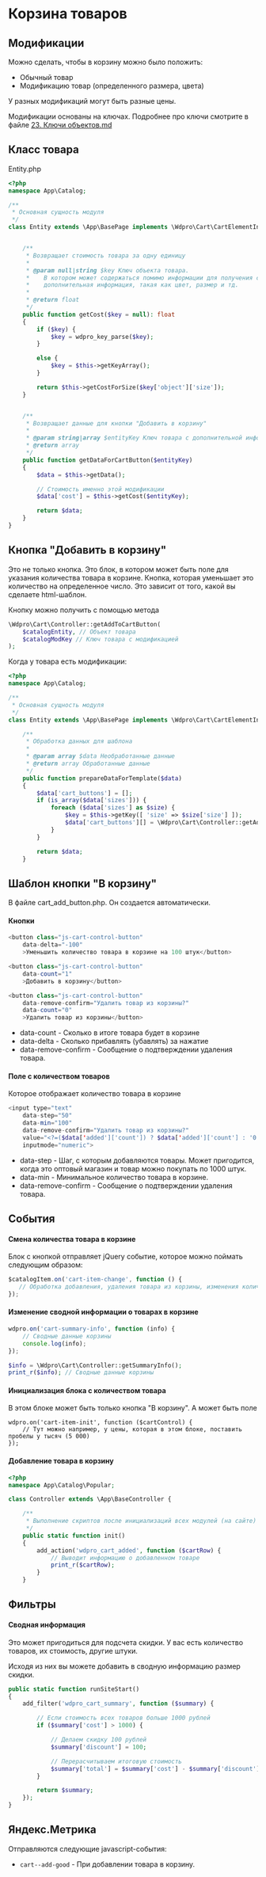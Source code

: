 # Корзина товаров

## Модификации

Можно сделать, чтобы в корзину можно было положить:

* Обычный товар
* Модификацию товар (определенного размера, цвета)

У разных модификаций могут быть разные цены.

Модификации основаны на ключах. Подробнее про ключи смотрите в файле [23. Ключи объектов.md](https://github.com/mavlutovr/wordpressmvc/blob/master/Wiki/23.%20%D0%9A%D0%BB%D1%8E%D1%87%D0%B8%20%D0%BE%D0%B1%D1%8A%D0%B5%D0%BA%D1%82%D0%BE%D0%B2.md)

## Класс товара

Entity.php

```php
<?php
namespace App\Catalog;

/**
 * Основная сущность модуля
 */
class Entity extends \App\BasePage implements \Wdpro\Cart\CartElementInterface {


    /**
	 * Возвращает стоимость товара за одну единицу
	 *
	 * @param null|string $key Ключ объекта товара.
	 *    В котором может содержаться помимо информации для получения самого объекта товара,
	 *    дополнительная информация, такая как цвет, размер и тд.
	 *
	 * @return float
	 */
	public function getCost($key = null): float
	{
		if ($key) {
			$key = wdpro_key_parse($key);
		}

		else {
			$key = $this->getKeyArray();
		}

		return $this->getCostForSize($key['object']['size']);
	}


    /**
	 * Возвращает данные для кнопки "Добавить в корзину"
	 *
	 * @param string|array $entityKey Ключ товара с дополнительной информацией, такой как цвет, размер и тп.
	 * @return array
	 */
	public function getDataForCartButton($entityKey)
	{
		$data = $this->getData();

        // Стоимость именно этой модификации
		$data['cost'] = $this->getCost($entityKey);

		return $data;
	}
}
```



## Кнопка "Добавить в корзину"

Это не только кнопка. Это блок, в котором может быть поле для указания количества товара в корзине. Кнопка, которая уменьшает это количество на определенное число. Это зависит от того, какой вы сделаете html-шаблон.

Кнопку можно получить с помощью метода

```php
\Wdpro\Cart\Controller::getAddToCartButton(
    $catalogEntity, // Объект товара
    $catalogModKey // Ключ товара с модификацией
);
```

Когда у товара есть модификации:

```php
<?php
namespace App\Catalog;

/**
 * Основная сущность модуля
 */
class Entity extends \App\BasePage implements \Wdpro\Cart\CartElementInterface {

	/**
	 * Обработка данных для шаблона
	 *
	 * @param array $data Необработанные данные
	 * @return array Обработанные данные
	 */
    public function prepareDataForTemplate($data)
	{
		$data['cart_buttons'] = [];
		if (is_array($data['sizes'])) {
			foreach ($data['sizes'] as $size) {
				$key = $this->getKey([ 'size' => $size['size'] ]);
				$data['cart_buttons'][] = \Wdpro\Cart\Controller::getAddToCartButton($this, $key);
			}
		}

		return $data;
	}
```



## Шаблон кнопки "В корзину"

В файле cart_add_button.php. Он создается автоматически.

#### Кнопки

```php
<button class="js-cart-control-button"
    data-delta="-100"
    >Уменьшить количество товара в корзине на 100 штук</button>
```

```php
<button class="js-cart-control-button"
    data-count="1"
    >Добавить в корзину</button>
```

```php
<button class="js-cart-control-button"
    data-remove-confirm="Удалить товар из корзины?"
    data-count="0"
    >Удалить товар из корзины</button>
```

* data-count - Сколько в итоге товара будет в корзине
* data-delta - Сколько прибавлять (убавлять) за нажатие
* data-remove-confirm - Сообщение о подтверждении удаления товара.

#### Поле с количеством товаров

Которое отображает количество товара в корзине

```php
<input type="text"
    data-step="50"
    data-min="100"
    data-remove-confirm="Удалить товар из корзины?"
    value="<?=($data['added']['count']) ? $data['added']['count'] : '0'?>"
    inputmode="numeric">
```

* data-step - Шаг, с которым добавляются товары. Может пригодится, когда это оптовый магазин и товар можно покупать по 1000 штук.
* data-min - Минимальное количество товара в корзине.
* data-remove-confirm - Сообщение о подтверждении удаления товара.



## События

#### Смена количества товара в корзине

Блок с кнопкой отправляет jQuery событие, которое можно поймать следующим образом:

```javascript
$catalogItem.on('cart-item-change', function () {
   // Обработка добавления, удаления товара из корзины, изменения количества товара в корзине
});
```

#### Изменение сводной информации о товарах в корзине

```javascript
wdpro.on('cart-summary-info', function (info) {
    // Сводные данные корзины
    console.log(info);
});
```

```php
$info = \Wdpro\Cart\Controller::getSummaryInfo();
print_r($info); // Сводные данные корзины
```

#### Инициализация блока с количеством товара

В этом блоке может быть только кнопка "В корзину". А может быть поле

```
wdpro.on('cart-item-init', function ($cartControl) {
	// Тут можно например, у цены, которая в этом блоке, поставить пробелы у тысяч (5 000)
});
```

#### Добавление товара в корзину

```php
<?php
namespace App\Catalog\Popular;

class Controller extends \App\BaseController {

	/**
	 * Выполнение скриптов после инициализаций всех модулей (на сайте)
	 */
	public static function init()
	{
		add_action('wdpro_cart_added', function ($cartRow) {
            // Выводит информацию о добавленном товаре
			print_r($cartRow);
		}
	}
```

## Фильтры

#### Сводная информация

Это может пригодиться для подсчета скидки. У вас есть количество товаров, их стоимость, другие штуки.

Исходя из них вы можете добавить в сводную информацию размер скидки.

```php
public static function runSiteStart()
{
    add_filter('wdpro_cart_summary', function ($summary) {

        // Если стоимость всех товаров больше 1000 рублей
        if ($summary['cost'] > 1000) {

            // Делаем скидку 100 рублей
            $summary['discount'] = 100;

            // Перерасчитываем итоговую стоимость
            $summary['total'] = $summary['cost'] - $summary['discount'];
        }

        return $summary;
    });
}
```

## Яндекс.Метрика

Отправляются следующие javascript-события:

- `cart--add-good` - При добавлении товара в корзину.
